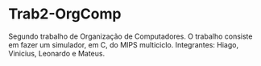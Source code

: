 # Trab2-OrgComp
Segundo trabalho de Organização de Computadores. O trabalho consiste em fazer um simulador, em C, do MIPS multiciclo. Integrantes: Hiago, Vinicius, Leonardo e Mateus.
